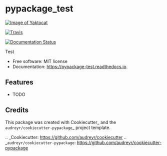 pypackage_test
==============


[![Image of Yaktocat](https://img.shields.io/pypi/v/pypackage_test.svg)](https://pypi.python.org/pypi/pypackage_test)

[![Travis](https://img.shields.io/travis/juninho2410/pypackage_test.svg)](https://travis-ci.com/juninho2410/pypackage)

[![Documentation Status](https://readthedocs.org/projects/pypackage-test/badge/?version=latest)](https://pypackage-test.readthedocs.io/en/latest/?badge=latest)




Test


* Free software: MIT license
* Documentation: https://pypackage-test.readthedocs.io.


Features
--------

* TODO

Credits
-------

This package was created with Cookiecutter_ and the `audreyr/cookiecutter-pypackage`_ project template.

.. _Cookiecutter: https://github.com/audreyr/cookiecutter
.. _`audreyr/cookiecutter-pypackage`: https://github.com/audreyr/cookiecutter-pypackage
